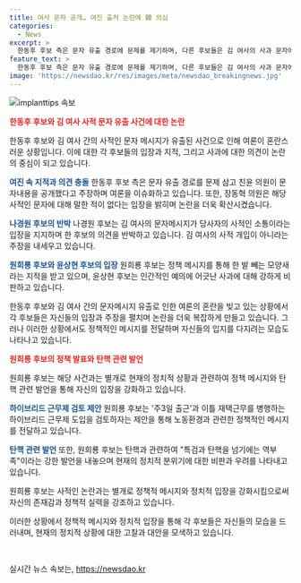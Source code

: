 ```yaml
---
title: 여사 문자 공개… 여진 출처 논란에 韓 의심
categories:
  - News
excerpt: >
  한동후 후보 측은 문자 유출 경로에 문제를 제기하며, 다른 후보들은 김 여사의 사과 문자에 대처하지 못했다고 지적했다. 장 최고위원 후보는 문자 유출에 대한 의견을 밝히며, 나 후보는 김 여사의 사적 개입 부인하고, 윤 후보는 인간적인 예의를 언급했다. 원 후보는 정책 메시지를 내며 경북경찰청의 채 상병 순직 사건과 관련하여 발언했다.
feature_text: >
  한동후 후보 측은 문자 유출 경로에 문제를 제기하며, 다른 후보들은 김 여사의 사과 문자에 대처하지 못했다고 지적했다. 장 최고위원 후보는 문자 유출에 대한 의견을 밝히며, 나 후보는 김 여사의 사적 개입 부인하고, 윤 후보는 인간적인 예의를 언급했다. 원 후보는 정책 메시지를 내며 경북경찰청의 채 상병 순직 사건과 관련하여 발언했다.
image: 'https://newsdao.kr/res/images/meta/newsdao_breakingnews.jpg'
---
```


<p><img src="https://newsdao.kr/res/images/meta/newsdao_breakingnews.jpg" alt="implanttips 속보" /></p>

<p><b><span style="color: #ee2323;">한동후 후보와 김 여사 사적 문자 유출 사건에 대한 논란</span></b></p>

<p>한동후 후보와 김 여사 간의 사적인 문자 메시지가 유출된 사건으로 인해 여론이 혼란스러운 상황입니다. 이에 대한 각 후보들의 입장과 지적, 그리고 사과에 대한 의견이 논란의 중심이 되고 있습니다.</p>

<p><b><span style="color: #1a5490;">여진 속 지적과 의견 충돌</span></b>
한동후 후보 측은 문자 유출 경로를 문제 삼고 친윤 의원이 문자내용을 공개했다고 주장하며 여론을 이슈화하고 있습니다. 또한, 장동혁 의원은 해당 사적인 문자에 대해 말한 적이 없다는 입장을 밝히며 논란을 더욱 확산시켰습니다.</p>

<p><b><span style="color: #1a5490;">나경원 후보의 반박</span></b>
나경원 후보는 김 여사의 문자메시지가 당사자의 사적인 소통이라는 입장을 지지하며 한 후보의 의견을 반박하고 있습니다. 김 여사의 사적 개입이 아니라는 주장을 내세우고 있습니다.</p>

<p><b><span style="color: #1a5490;">원희룡 후보와 윤상현 후보의 입장</span></b>
원희룡 후보는 정책 메시지를 통해 한 발 빼는 모양새라는 지적을 받고 있으며, 윤상현 후보는 인간적인 예의에 어긋난 사과에 대해 강하게 비판하고 있습니다.</p>

<p>한동후 후보와 김 여사 간의 문자메시지 유출로 인한 여론의 혼란을 빚고 있는 상황에서 각 후보들은 자신들의 입장과 주장을 펼치며 논란을 더욱 복잡하게 만들고 있습니다. 그러나 이러한 상황에서도 정책적인 메시지를 전달하며 자신들의 입지를 다지려는 모습도 나타나고 있습니다. </p>

<p><b><span style="color: #ee2323;">원희룡 후보의 정책 발표와 탄핵 관련 발언</span></b></p>

<p>원희룡 후보는 해당 사건과는 별개로 현재의 정치적 상황과 관련하여 정책 메시지와 탄핵 관련 발언을 통해 자신의 입장을 강화하고 있습니다.</p>

<p><b><span style="color: #1a5490;">하이브리드 근무제 검토 제안</span></b>
원희룡 후보는 '주3일 출근'과 이틀 재택근무를 병행하는 하이브리드 근무제 도입을 검토하자는 제안을 통해 노동환경과 관련한 정책적인 메시지를 전달하고 있습니다.</p>

<p><b><span style="color: #1a5490;">탄핵 관련 발언</span></b>
또한, 원희룡 후보는 탄핵과 관련하여 "특검과 탄핵을 넘기에는 역부족"이라는 강한 발언을 내놓으며 현재의 정치적 분위기에 대한 비판과 우려를 나타내고 있습니다.</p>

<p>원희룡 후보는 사적인 논란과는 별개로 정책적 메시지와 정치적 입장을 강화시킴으로써 자신의 존재감과 정책적 실력을 강조하고 있습니다.</p>

<p>이러한 상황에서 정책적 메시지와 정치적 입장을 통해 각 후보들은 자신들의 모습을 드러내며, 현재의 정치적 상황에 대한 고찰과 대안을 모색하고 있습니다.</p>

<p data-ke-size="size16">&nbsp;</p>
실시간 뉴스 속보는, <a href="https://newsdao.kr" rel="dofollow">https://newsdao.kr</a>


